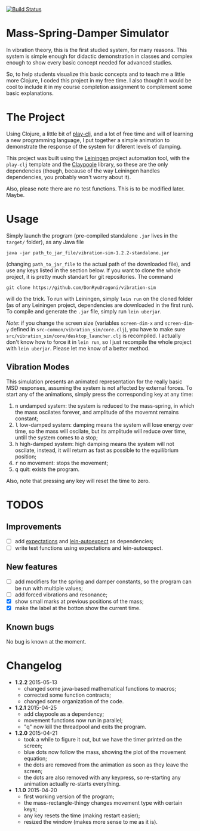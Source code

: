 [![Build Status](https://travis-ci.org/DonRyuDragoni/vibration-sim.svg)](https://travis-ci.org/DonRyuDragoni/vibration-sim)

# Mass-Spring-Damper Simulator

In vibration theory, this is the first studied system, for many reasons. This
system is simple enough for didactic demonstration in classes and complex enough
to show every basic concept needed for advanced studies.

So, to help students visualize this basic concepts and to teach me a little more
Clojure, I coded this project in my free time. I also thought it would be cool
to include it in my course completion assignment to complement some basic
explanations.

# The Project

Using Clojure, a little bit of [play-clj][play-clj], and a lot of free time and
will of learning a new programming language, I put together a simple animation
to demonstrate the response of the system for diferent levels of damping.

This project was built using the [Leiningen][leiningen] project automation tool,
with the `play-clj` template and the [Claypoole][claypoole] library, so these
are the only dependencies (though, because of the way Leiningen handles
dependencies, you probably won't worry about it).

Also, please note there are no test functions. This is to be modified later.
Maybe.

# Usage

Simply launch the program (pre-compiled standalone `.jar` lives in the `target/`
folder), as any Java file

```
java -jar path_to_jar_file/vibration-sim-1.2.2-standalone.jar
```

(changing `path_to_jar_file` to the actual path of the downloaded file), and use
any keys listed in the section below. If you want to clone the whole project, it
is pretty much standart for git repositories. The command

```
git clone https://github.com/DonRyuDragoni/vibration-sim
```

will do the trick. To run with Leiningen, simply `lein run` on the cloned
folder (as of any Leiningen project, dependencies are downloaded in the first
run). To compile and generate the `.jar` file, simply run `lein uberjar`.

_Note_: if you change the screen size (variables `screen-dim-x` and
`screen-dim-y` defined in `src-common/vibration_sim/core.clj`), you have to make
sure `src/vibration_sim/core/desktop_launcher.clj` is recompiled. I actually
don't know how to force it in `lein run`, so I just recompile the whole project
with `lein uberjar`. Please let me know of a better method.

## Vibration Modes

This simulation presents an animated representation for the really basic MSD
responses, assuming the system is not affected by external forces. To start any
of the animations, simply press the corresponding key at any time:

1. <kbd>n</kbd> undamped system: the system is reduced to the mass-spring, in
   which the mass oscilates forever, and amplitude of the movemnt remains
   constant;
2. <kbd>l</kbd> low-damped system: damping means the system will lose energy
   over time, so the mass will oscilate, but its amplitude will reduce over
   time, untill the system comes to a stop;
3. <kbd>h</kbd> high-damped system: high damping means the system will not
   oscilate, instead, it will return as fast as possible to the equilibrium
   position;
4. <kbd>r</kbd> no movement: stops the movement;
5. <kbd>q</kbd> quit: exists the program.

Also, note that pressing any key will reset the time to zero.

# TODOS

## Improvements

- [ ] add [expectations][expectations] and [lein-autoexpect][lein-autoexpect] as
  dependencies;
- [ ] write test functions using expectations and lein-autoexpect.

## New features

- [ ] add modifiers for the spring and damper constants, so the
  program can be run with multiple values;
- [ ] add forced vibrations and resonance;
- [x] show small marks at previous positions of the mass;
- [x] make the label at the botton show the current time.

## Known bugs

No bug is known at the moment.

# Changelog

- **1.2.2** 2015-05-13
    - changed some java-based mathematical functions to macros;
    - corrected some function contracts;
    - changed some organization of the code.
- **1.2.1** 2015-04-25
    - add claypoole as a dependency;
    - movement functions now run in parallel;
    - "q" now kill the threadpool and exits the program.
- **1.2.0** 2015-04-21
    - took a while to figure it out, but we have the timer printed on the
        screen;
    - blue dots now follow the mass, showing the plot of the movement equation;
    - the dots are removed from the animation as soon as they leave the screen;
    - the dots are also removed with any keypress, so re-starting any animation
        actually re-starts everything.
- **1.1.0** 2015-04-20
    - first working version of the program;
    - the mass-rectangle-thingy changes movement type with certain keys;
    - any key resets the time (making restart easier);
    - resized the window (makes more sense to me as it is).

[play-clj]: https://github.com/oakes/play-clj
[leiningen]: http://leiningen.org/
[expectations]: https://github.com/jaycfields/expectations
[lein-autoexpect]: https://github.com/jakemcc/lein-autoexpect
[claypoole]: https://github.com/TheClimateCorporation/claypoole
